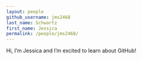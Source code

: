 ```yaml
---
layout: people
github_username: jms2468
last_name: Schwartz
first_name: Jessica
permalink: /people/jms2468/
---
```

Hi, I’m Jessica and I’m excited to learn about GitHub!
